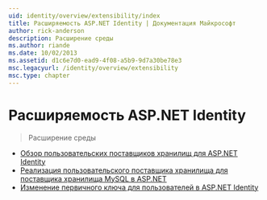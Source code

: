 ```yaml
---
uid: identity/overview/extensibility/index
title: Расширяемость ASP.NET Identity | Документация Майкрософт
author: rick-anderson
description: Расширение среды
ms.author: riande
ms.date: 10/02/2013
ms.assetid: d1c6e7d0-ead9-4f08-a5b9-9d7a30be78e3
msc.legacyurl: /identity/overview/extensibility
msc.type: chapter
---
```

<a name="aspnet-identity-extensibility"></a>Расширяемость ASP.NET Identity
====================
> Расширение среды


- [Обзор пользовательских поставщиков хранилищ для ASP.NET Identity](overview-of-custom-storage-providers-for-aspnet-identity.md)
- [Реализация пользовательского поставщика хранилища для поставщика хранилища MySQL в ASP.NET](implementing-a-custom-mysql-aspnet-identity-storage-provider.md)
- [Изменение первичного ключа для пользователей в ASP.NET Identity](change-primary-key-for-users-in-aspnet-identity.md)

